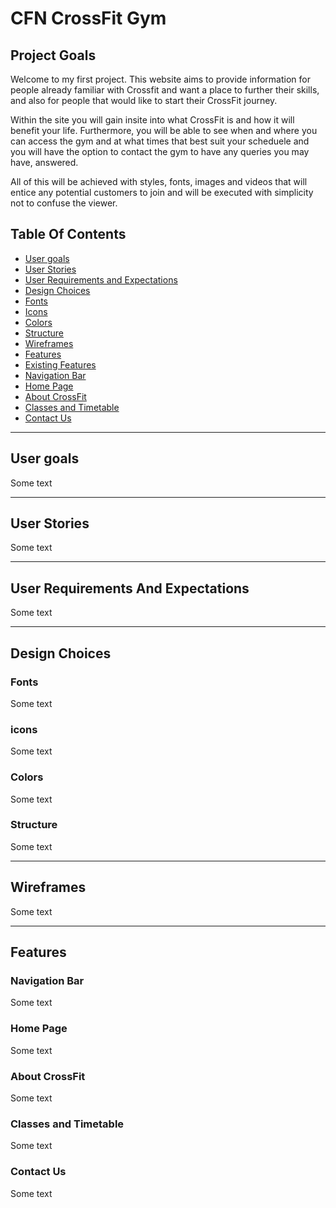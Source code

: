 <h1>CFN CrossFit Gym</h1>
<h2>Project Goals</h2>
<p> Welcome to my first project. This website aims to provide information for people already familiar with Crossfit and want a place to further their skills, and also for people that would like to start their CrossFit journey.

Within the site you will gain insite into what CrossFit is and how it will benefit your life. Furthermore, you will be able to see when and where you can access the gym and at what times that best suit your scheduele and you will have the option to contact the gym to have any queries you may have, answered.

All of this will be achieved with styles, fonts, images and videos that will entice any potential customers to join and will be executed with simplicity not to confuse the viewer. </p>

## **Table Of Contents**
- <a href="#user-goals">User goals</a>
- <a href="#user-stories">User Stories</a>
- <a href="#user-requirements">User Requirements and Expectations</a>
- <a href="#design-choices">Design Choices</a>
- <a href="#fonts">Fonts</a>
- <a href="#icons">Icons</a>
- <a href="#colors">Colors</a>
- <a href="#struture">Structure</a>
- <a href="#wireframes">Wireframes</a>
- <a href="#features">Features</a>
- <a href="#existing-features">Existing Features</a>
- <a href="#navigation-bar">Navigation Bar</a>
- <a href="#home-page">Home Page</a>
- <a href="#about-crossFit">About CrossFit</a>
- <a href="#classes-timetable">Classes and Timetable</a>
- <a href="#contact-us">Contact Us</a>

---

<span id="user-goals"></span>

## **User goals**
Some text

---

<span id="user-stories"></span>

## **User Stories**

Some text 

---

<span id="user-requirements"></span>

## **User Requirements And Expectations**

Some text

---

<span id="design-choices"></span>

## **Design Choices**

 

<span id="fonts"></span>

### Fonts

Some text 

<span id="icons"></span>

### icons

Some text 

<span id="colors"></span>

### Colors

Some text 

<span id="structure"></span>

### Structure

Some text 

---

<span id="wireframes"></span>

## **Wireframes**

Some text 

---

<span id="features"></span>

## **Features**

 


<span id="navigation-bar"></span>

### Navigation Bar

Some text

<span id="home-page"></span>

### Home Page

Some text

<span id="about-crossfit"></span>

### About CrossFit

Some text

<span id="classes-timetable"></span>

### Classes and Timetable 

Some text

<span id="contact-us"></span>

### Contact Us

Some text
